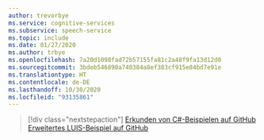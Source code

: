 ```yaml
---
author: trevorbye
ms.service: cognitive-services
ms.subservice: speech-service
ms.topic: include
ms.date: 01/27/2020
ms.author: trbye
ms.openlocfilehash: 7a20d1098fad72b57155fa81c2a48f9fa13d12d0
ms.sourcegitcommit: 3bdeb546890a740384a8ef383cf915e84bd7e91e
ms.translationtype: HT
ms.contentlocale: de-DE
ms.lasthandoff: 10/30/2020
ms.locfileid: "93135861"
---
```

> [!div class="nextstepaction"]
> [Erkunden von C#-Beispielen auf GitHub](https://aka.ms/speech/github-csharp)
> [Erweitertes LUIS-Beispiel auf GitHub](https://github.com/Azure/pizza_luis_bot)
